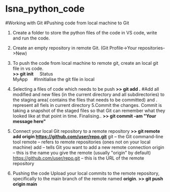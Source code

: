 # Isna_python_code
#Working with Git
#Pushing code from local machine to Git
1. Create a folder to store the python files of the code in VS code, write and run the code.
2. Create an empty repository in remote Git. (Git Profile->Your repositories->New)
3. To push the code from local machine to remote git, create an local git file in vs code.<br>
                   **>> git init**           &nbsp;&nbsp;&nbsp;&nbsp;Status  
MyApp&nbsp;&nbsp;&nbsp;&nbsp;&nbsp;#Innitialise the git file in local
4. Selecting a files of code which needs to be push
                   **>> git add .**   #Add all modified and new files (in the current directory and all subdirectories) to the staging area( contains the files that needs to be committed) and . represent all fiels in current directory
5.Commit the changes.
 Commit is taking a snapshot of the staged files so that Git can remember what they looked like at that point in time.
 Finalising..
                   **>> git commit -am "Your message here"**
6. Connect your local Git repository to a remote repository
                   **>> git remote add origin https://github.com/user/repo.git**
   git – the Git command-line tool
   remote – refers to remote repositories (ones not on your local machine)
   add – tells Git you want to add a new remote connection
   origin – this is the name you give the remote (usually "origin" by default)
   https://github.com/user/repo.git – this is the URL of the remote repository

7. Pushing the code
   Upload your local commits to the remote repository, specifically to the main branch of the remote named **origin**.
                   **>> git push origin main**
  
